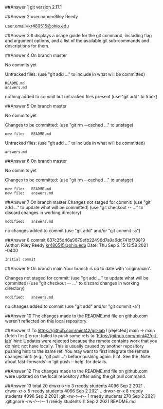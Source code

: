 ##Answer 1
git version 2.17.1

##Answer 2
user.name=Riley Reedy

user.email=kr480515@ohio.edu

##Answer 3
It displays a usage guide for the git command, including flag and argument options, and a list of the available git sub-commands and descriptions for them.

##Answer 4
On branch master

No commits yet

Untracked files:
  (use "git add <file>..." to include in what will be committed)

	README.md
	answers.md

nothing added to commit but untracked files present (use "git add" to track)

##Answer 5
On branch master

No commits yet

Changes to be committed:
  (use "git rm --cached <file>..." to unstage)

	new file:   README.md

Untracked files:
  (use "git add <file>..." to include in what will be committed)

	answers.md

##Answer 6
On branch master

No commits yet

Changes to be committed:
  (use "git rm --cached <file>..." to unstage)

	new file:   README.md
	new file:   answers.md

##Answer 7
On branch master
Changes not staged for commit:
  (use "git add <file>..." to update what will be committed)
  (use "git checkout -- <file>..." to discard changes in working directory)

	modified:   answers.md

no changes added to commit (use "git add" and/or "git commit -a")

##Answer 8
commit 637c25d46a9679efb22496d7a0a6dc741df78819
Author: Riley Reedy <kr480515@ohio.edu>
Date:   Thu Sep 2 15:13:58 2021 -0400

    Initial commit

##Answer 9
On branch main
Your branch is up to date with 'origin/main'.

Changes not staged for commit:
  (use "git add <file>..." to update what will be committed)
  (use "git checkout -- <file>..." to discard changes in working directory)

	modified:   answers.md

no changes added to commit (use "git add" and/or "git commit -a")

##Answer 10
The changes made to the README.md file on github.com weren't reflected on this local repository.

##Answer 11
To https://github.com/mint42/git-lab
 ! [rejected]        main -> main (fetch first)
error: failed to push some refs to 'https://github.com/mint42/git-lab'
hint: Updates were rejected because the remote contains work that you do
hint: not have locally. This is usually caused by another repository pushing
hint: to the same ref. You may want to first integrate the remote changes
hint: (e.g., 'git pull ...') before pushing again.
hint: See the 'Note about fast-forwards' in 'git push --help' for details.

##Answer 12
The changes made to the README.md file on github.com were updated on the local repository after using the git pull command.

##Answer 13
total 20
drwxr-xr-x 3 rreedy students 4096 Sep  2  2021 .
drwxr-xr-x 5 rreedy students 4096 Sep  2  2021 ..
drwxr-xr-x 8 rreedy students 4096 Sep  2  2021 .git
-rw-r--r-- 1 rreedy students  270 Sep  2  2021 .gitignore
-rw-r--r-- 1 rreedy students   11 Sep  2  2021 README.md
